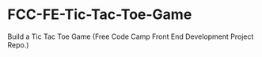 # FCC-FE-Tic-Tac-Toe-Game
Build a Tic Tac Toe Game (Free Code Camp Front End Development Project Repo.)
